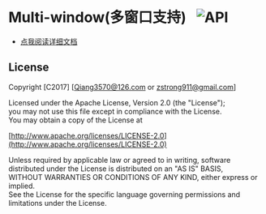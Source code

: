 # Multi-window(多窗口支持)   ![API](https://img.shields.io/badge/API-24%2B-blue.svg?style=flat)

* [点我阅读详细文档](https://github.com/Qiang3570/Multi-window/wiki)

## License
Copyright [C2017] [Qiang3570@126.com or zstrong911@gmail.com]

Licensed under the Apache License, Version 2.0 (the "License");</br>
you may not use this file except in compliance with the License.</br>
You may obtain a copy of the License at

[http://www.apache.org/licenses/LICENSE-2.0](http://www.apache.org/licenses/LICENSE-2.0)

Unless required by applicable law or agreed to in writing, software</br>
distributed under the License is distributed on an "AS IS" BASIS,</br>
WITHOUT WARRANTIES OR CONDITIONS OF ANY KIND, either express or implied.</br>
See the License for the specific language governing permissions and</br>
limitations under the License.
